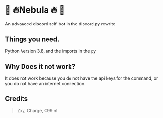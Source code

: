 # 📣 🔥Nebula 🔥 📣
An advanced discord self-bot in the discord.py rewrite

## Things you need.

Python Version 3.8, and the imports in the py

## Why Does it not work?
It does not work because you do not have the api keys for the command, or you do not have an internet connection.

## Credits
> Zxy,
> Charge,
> C99.nl

